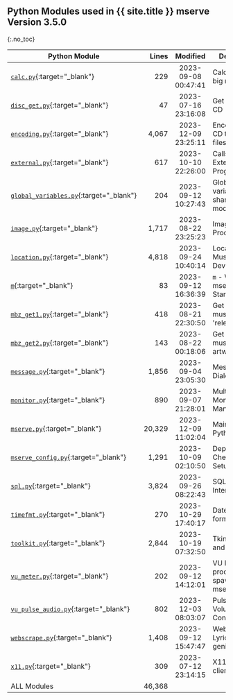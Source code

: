 ## Python Modules used in {{ site.title }} **mserve** Version 3.5.0
{:.no_toc}

| Python Module                                                                                                                                     |   Lines |      Modified       | Description                             |
|---------------------------------------------------------------------------------------------------------------------------------------------------|--------:|:-------------------:|-----------------------------------------|
| [`calc.py`](https://github.com/pippim/mserve/blob/main/src/calc.py "View mserve Python source code"){:target="_blank"}                            |     229 | 2023-09-08 00:47:41 | Calculator for big numbers              |
| [`disc_get.py`](https://github.com/pippim/mserve/blob/main/src/disc_get.py "View mserve Python source code"){:target="_blank"}                    |      47 | 2023-07-16 23:16:08 | Get discid of CD                        |
| [`encoding.py`](https://github.com/pippim/mserve/blob/main/src/encoding.py "View mserve Python source code"){:target="_blank"}                    |   4,067 | 2023-12-09 23:25:11 | Encode (Rip) CD to music files          |
| [`external.py`](https://github.com/pippim/mserve/blob/main/src/external.py "View mserve Python source code"){:target="_blank"}                    |     617 | 2023-10-10 22:26:00 | Calls to External Programs              |
| [`global_variables.py`](https://github.com/pippim/mserve/blob/main/src/global_variables.py "View mserve Python source code"){:target="_blank"}    |     204 | 2023-09-12 10:27:43 | Global variables shared by all modules  |
| [`image.py`](https://github.com/pippim/mserve/blob/main/src/image.py "View mserve Python source code"){:target="_blank"}                          |   1,717 | 2023-08-22 23:25:23 | Image Processing                        |
| [`location.py`](https://github.com/pippim/mserve/blob/main/src/location.py "View mserve Python source code"){:target="_blank"}                    |   4,818 | 2023-09-24 10:40:14 | Locations of Music Dirs & Devices       |
| [`m`](https://github.com/pippim/mserve/blob/main/src/m "View mserve Python source code"){:target="_blank"}                                        |      83 | 2023-09-12 16:36:39 | `m` - Wrapper for mserve Fast Startup   |
| [`mbz_get1.py`](https://github.com/pippim/mserve/blob/main/src/mbz_get1.py "View mserve Python source code"){:target="_blank"}                    |     418 | 2023-08-21 22:30:50 | Get musicbrainzngs 'release-list'       |
| [`mbz_get2.py`](https://github.com/pippim/mserve/blob/main/src/mbz_get2.py "View mserve Python source code"){:target="_blank"}                    |     143 | 2023-08-22 00:18:06 | Get musicbrainzngs artwork              |
| [`message.py`](https://github.com/pippim/mserve/blob/main/src/message.py "View mserve Python source code"){:target="_blank"}                      |   1,856 | 2023-09-04 23:05:30 | Message Dialog Boxes                    |
| [`monitor.py`](https://github.com/pippim/mserve/blob/main/src/monitor.py "View mserve Python source code"){:target="_blank"}                      |     890 | 2023-09-07 21:28:01 | Multiple Monitor Management             |
| [`mserve.py`](https://github.com/pippim/mserve/blob/main/src/mserve.py "View mserve Python source code"){:target="_blank"}                        |  20,329 | 2023-12-09 11:02:04 | Main **mserve** Python Module           |
| [`mserve_config.py`](https://github.com/pippim/mserve/blob/main/src/mserve_config.py "View mserve Python source code"){:target="_blank"}          |   1,291 | 2023-10-09 02:10:50 | Dependencies Checker and Setup          |
| [`sql.py`](https://github.com/pippim/mserve/blob/main/src/sql.py "View mserve Python source code"){:target="_blank"}                              |   3,824 | 2023-09-26 08:22:43 | SQLite3 Interface                       |
| [`timefmt.py`](https://github.com/pippim/mserve/blob/main/src/timefmt.py "View mserve Python source code"){:target="_blank"}                      |     270 | 2023-10-29 17:40:17 | Date & Time formatting                  |
| [`toolkit.py`](https://github.com/pippim/mserve/blob/main/src/toolkit.py "View mserve Python source code"){:target="_blank"}                      |   2,844 | 2023-10-19 07:32:50 | Tkinter Tools and Tooltips()            |
| [`vu_meter.py`](https://github.com/pippim/mserve/blob/main/src/vu_meter.py "View mserve Python source code"){:target="_blank"}                    |     202 | 2023-09-12 14:12:01 | VU Meter processor spawned by mserve.py |
| [`vu_pulse_audio.py`](https://github.com/pippim/mserve/blob/main/src/vu_pulse_audio.py "View mserve Python source code"){:target="_blank"}        |     802 | 2023-12-03 08:03:07 | Pulse Audio Volume Controls             |
| [`webscrape.py`](https://github.com/pippim/mserve/blob/main/src/webscrape.py "View mserve Python source code"){:target="_blank"}                  |   1,408 | 2023-09-12 15:47:47 | Webscrape Lyrics from genius.com        |
| [`x11.py`](https://github.com/pippim/mserve/blob/main/src/x11.py "View mserve Python source code"){:target="_blank"}                              |     309 | 2023-07-12 23:14:15 | X11 window client                       |
| ALL Modules                                                                                                                                       |  46,368 |                     |                                         |
